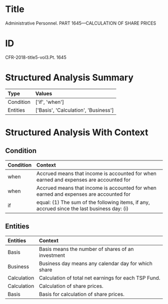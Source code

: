 # Title

 Administrative Personnel. PART 1645—CALCULATION OF SHARE PRICES


# ID

 CFR-2018-title5-vol3.Pt. 1645


# Structured Analysis Summary

| Type      | Values                               |
|:----------|:-------------------------------------|
| Condition | ['if', 'when']                       |
| Entities  | ['Basis', 'Calculation', 'Business'] |


# Structured Analysis With Context

 


## Condition

| Condition   | Context                                                                                     |
|:------------|:--------------------------------------------------------------------------------------------|
| when        | Accrued means that income is accounted for  when  earned and expenses are accounted for     |
| when        | Accrued means that income is accounted for  when  earned and expenses are accounted for     |
| if          | equal: (1) The sum of the following items, if any, accrued since the last business day: (i) |


## Entities

| Entities    | Context                                               |
|:------------|:------------------------------------------------------|
| Basis       | Basis means the number of shares of an investment     |
| Business    | Business day means any calendar day for which share   |
| Calculation | Calculation  of total net earnings for each TSP Fund. |
| Calculation | Calculation  of share prices.                         |
| Basis       | Basis  for calculation of share prices.               |


